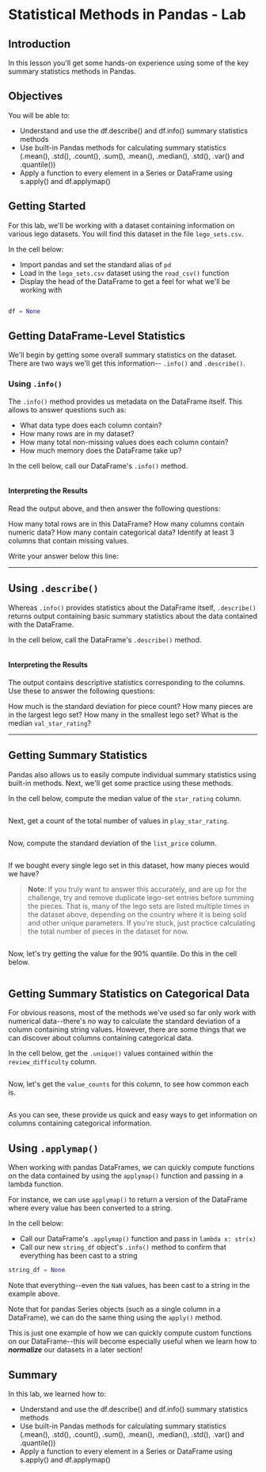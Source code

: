 
# Statistical Methods in Pandas - Lab

## Introduction

In this lesson you'll get some hands-on experience using some of the key summary statistics methods in Pandas.

## Objectives
You will be able to:

* Understand and use the df.describe() and df.info() summary statistics methods
* Use built-in Pandas methods for calculating summary statistics (.mean(), .std(), .count(), .sum(), .mean(), .median(), .std(), .var() and .quantile())
* Apply a function to every element in a Series or DataFrame using s.apply() and df.applymap()


## Getting Started

For this lab, we'll be working with a dataset containing information on various lego datasets.  You will find this dataset in the file `lego_sets.csv`.  

In the cell below:

* Import pandas and set the standard alias of `pd`
* Load in the `lego_sets.csv` dataset using the `read_csv()` function
* Display the head of the DataFrame to get a feel for what we'll be working with


```python

```


```python
df = None
```

## Getting DataFrame-Level Statistics

We'll begin by getting some overall summary statistics on the dataset.  There are two ways we'll get this information-- `.info()` and `.describe()`.

### Using `.info()`

The `.info()` method provides us metadata on the DataFrame itself.  This allows to answer questions such as:

* What data type does each column contain?
* How many rows are in my dataset? 
* How many total non-missing values does each column contain?
* How much memory does the DataFrame take up?

In the cell below, call our DataFrame's `.info()` method. 


```python

```

#### Interpreting the Results

Read the output above, and then answer the following questions:

How many total rows are in this DataFrame?  How many columns contain numeric data? How many contain categorical data?  Identify at least 3 columns that contain missing values. 

Write your answer below this line:
________________________________________________________________________________________________________________________________

## Using `.describe()`

Whereas `.info()` provides statistics about the DataFrame itself, `.describe()` returns output containing basic summary statistics about the data contained with the DataFrame.  

In the cell below, call the DataFrame's `.describe()` method. 


```python

```

#### Interpreting the Results

The output contains descriptive statistics corresponding to the columns.  Use these to answer the following questions:

How much is the standard deviation for piece count?  How many pieces are in the largest lego set?  How many in the smallest lego set? What is the median `val_star_rating`?

________________________________________________________________________________________________________________________________

## Getting Summary Statistics

Pandas also allows us to easily compute individual summary statistics using built-in methods.  Next, we'll get some practice using these methods. 

In the cell below, compute the median value of the `star_rating` column.


```python

```

Next, get a count of the total number of values in `play_star_rating`.


```python

```

Now, compute the standard deviation of the `list_price` column.


```python

```

If we bought every single lego set in this dataset, how many pieces would we have?  

> **Note**: If you truly want to answer this accurately, and are up for the challenge, try and remove duplicate lego-set entries before summing the pieces. That is, many of the lego sets are listed multiple times in the dataset above, depending on the country where it is being sold and other unique parameters. If you're stuck, just practice calculating the total number of pieces in the dataset for now.


```python

```

Now, let's try getting the value for the 90% quantile.  Do this in the cell below.


```python

```

## Getting Summary Statistics on Categorical Data

For obvious reasons, most of the methods we've used so far only work with numerical data--there's no way to calculate the standard deviation of a column containing string values. However, there are some things that we can discover about columns containing categorical data. 

In the cell below, get the `.unique()` values contained within the `review_difficulty` column. 


```python

```

Now, let's get the `value_counts` for this column, to see how common each is. 


```python

```

As you can see, these provide us quick and easy ways to get information on columns containing categorical information.  


## Using `.applymap()`

When working with pandas DataFrames, we can quickly compute functions on the data contained by using the `applymap()` function and passing in a lambda function. 

For instance, we can use `applymap()` to return a version of the DataFrame where every value has been converted to a string.

In the cell below:

* Call our DataFrame's `.applymap()` function and pass in `lambda x: str(x)`
* Call our new `string_df` object's `.info()` method to confirm that everything has been cast to a string


```python
string_df = None
```

Note that everything--even the `NaN` values, has been cast to a string in the example above. 

Note that for pandas Series objects (such as a single column in a DataFrame), we can do the same thing using the `apply()` method.  

This is just one example of how we can quickly compute custom functions on our DataFrame--this will become especially useful when we learn how to **_normalize_** our datasets in a later section!

## Summary

In this lab, we learned how to:

* Understand and use the df.describe() and df.info() summary statistics methods
* Use built-in Pandas methods for calculating summary statistics (.mean(), .std(), .count(), .sum(), .mean(), .median(), .std(), .var() and .quantile())
* Apply a function to every element in a Series or DataFrame using s.apply() and df.applymap()
